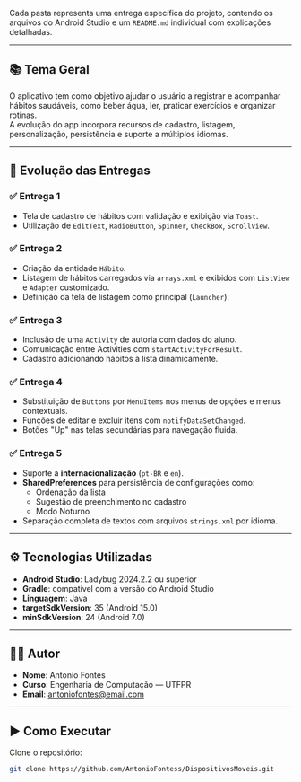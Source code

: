 
Cada pasta representa uma entrega específica do projeto, contendo os arquivos do Android Studio e um `README.md` individual com explicações detalhadas.

---

## 📚 Tema Geral

O aplicativo tem como objetivo ajudar o usuário a registrar e acompanhar hábitos saudáveis, como beber água, ler, praticar exercícios e organizar rotinas.  
A evolução do app incorpora recursos de cadastro, listagem, personalização, persistência e suporte a múltiplos idiomas.

---

## 🔄 Evolução das Entregas

### ✅ Entrega 1
- Tela de cadastro de hábitos com validação e exibição via `Toast`.
- Utilização de `EditText`, `RadioButton`, `Spinner`, `CheckBox`, `ScrollView`.

### ✅ Entrega 2
- Criação da entidade `Hábito`.
- Listagem de hábitos carregados via `arrays.xml` e exibidos com `ListView` e `Adapter` customizado.
- Definição da tela de listagem como principal (`Launcher`).

### ✅ Entrega 3
- Inclusão de uma `Activity` de autoria com dados do aluno.
- Comunicação entre Activities com `startActivityForResult`.
- Cadastro adicionando hábitos à lista dinamicamente.

### ✅ Entrega 4
- Substituição de `Buttons` por `MenuItems` nos menus de opções e menus contextuais.
- Funções de editar e excluir itens com `notifyDataSetChanged`.
- Botões "Up" nas telas secundárias para navegação fluida.

### ✅ Entrega 5
- Suporte à **internacionalização** (`pt-BR` e `en`).
- **SharedPreferences** para persistência de configurações como:
  - Ordenação da lista
  - Sugestão de preenchimento no cadastro
  - Modo Noturno
- Separação completa de textos com arquivos `strings.xml` por idioma.

---

## ⚙️ Tecnologias Utilizadas

- **Android Studio**: Ladybug 2024.2.2 ou superior
- **Gradle**: compatível com a versão do Android Studio
- **Linguagem**: Java
- **targetSdkVersion**: 35 (Android 15.0)
- **minSdkVersion**: 24 (Android 7.0)

---

## 👨‍💻 Autor

- **Nome**: Antonio Fontes  
- **Curso**: Engenharia de Computação — UTFPR  
- **Email**: antoniofontes@email.com

---

## ▶️ Como Executar

Clone o repositório:

```bash
git clone https://github.com/AntonioFontess/DispositivosMoveis.git
